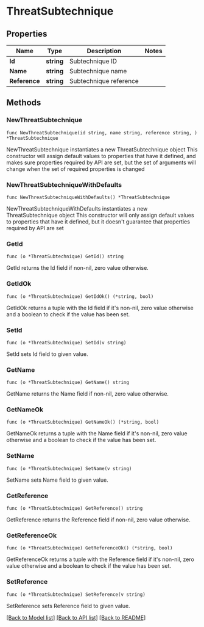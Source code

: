 # ThreatSubtechnique

## Properties

Name | Type | Description | Notes
------------ | ------------- | ------------- | -------------
**Id** | **string** | Subtechnique ID | 
**Name** | **string** | Subtechnique name | 
**Reference** | **string** | Subtechnique reference | 

## Methods

### NewThreatSubtechnique

`func NewThreatSubtechnique(id string, name string, reference string, ) *ThreatSubtechnique`

NewThreatSubtechnique instantiates a new ThreatSubtechnique object
This constructor will assign default values to properties that have it defined,
and makes sure properties required by API are set, but the set of arguments
will change when the set of required properties is changed

### NewThreatSubtechniqueWithDefaults

`func NewThreatSubtechniqueWithDefaults() *ThreatSubtechnique`

NewThreatSubtechniqueWithDefaults instantiates a new ThreatSubtechnique object
This constructor will only assign default values to properties that have it defined,
but it doesn't guarantee that properties required by API are set

### GetId

`func (o *ThreatSubtechnique) GetId() string`

GetId returns the Id field if non-nil, zero value otherwise.

### GetIdOk

`func (o *ThreatSubtechnique) GetIdOk() (*string, bool)`

GetIdOk returns a tuple with the Id field if it's non-nil, zero value otherwise
and a boolean to check if the value has been set.

### SetId

`func (o *ThreatSubtechnique) SetId(v string)`

SetId sets Id field to given value.


### GetName

`func (o *ThreatSubtechnique) GetName() string`

GetName returns the Name field if non-nil, zero value otherwise.

### GetNameOk

`func (o *ThreatSubtechnique) GetNameOk() (*string, bool)`

GetNameOk returns a tuple with the Name field if it's non-nil, zero value otherwise
and a boolean to check if the value has been set.

### SetName

`func (o *ThreatSubtechnique) SetName(v string)`

SetName sets Name field to given value.


### GetReference

`func (o *ThreatSubtechnique) GetReference() string`

GetReference returns the Reference field if non-nil, zero value otherwise.

### GetReferenceOk

`func (o *ThreatSubtechnique) GetReferenceOk() (*string, bool)`

GetReferenceOk returns a tuple with the Reference field if it's non-nil, zero value otherwise
and a boolean to check if the value has been set.

### SetReference

`func (o *ThreatSubtechnique) SetReference(v string)`

SetReference sets Reference field to given value.



[[Back to Model list]](../README.md#documentation-for-models) [[Back to API list]](../README.md#documentation-for-api-endpoints) [[Back to README]](../README.md)


